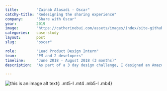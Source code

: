 ```yaml
---
title:        "Zainab Alasadi · Oscar"
catchy-title: "Redesigning the sharing experience"
company:      "Share with Oscar"
year:         2019
image:        "https://catherinebui.com/assets/images/index/site-github.png"
categories:   case-study
layout:       post
slug:         "oscar"

role:         "Lead Product Design Intern"
team:         "PM and 2 developers"
timeline:     "June 2018 - August 2018 (3 months)"
description:  "As part of a 3 day design challenge, I designed an Amazon Alexa extension, Playlist Mixer that takes the knowledge base from a users Amazon Music account and humanises music suggestions through Alexa, closing the gap between the two Amazon native products and exploring the untapped market of custom playlist makers."

---
```

![this is an image alt text](https://d1nu0gr0bkbcfc.cloudfront.net/images/wallpapers/group.png){: .mt5-l .mt4 .mb5-l .mb4}